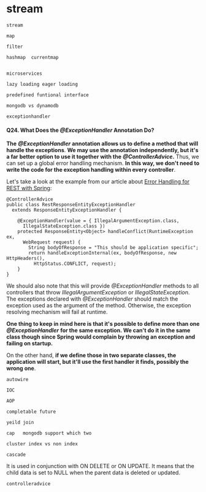 # stream

```text
stream

map 

filter 

```

```text
hashmap  currentmap


```

```text
microservices
```

```text
lazy loading eager loading
```

```text
predefined funtional interface
```

```text
mongodb vs dynamodb
```

```text
exceptionhandler

```

#### Q24. What Does the _@ExceptionHandler_ Annotation Do?

**The** _**@ExceptionHandler**_ **annotation allows us to define a method that will handle the exceptions**. **We may use the annotation independently, but it's a far better option to use it together with the** _**@ControllerAdvice**_**.** Thus, we can set up a global error handling mechanism. **In this way, we don't need to write the code for the exception handling within every controller**.

Let's take a look at the example from our article about [Error Handling for REST with Spring](https://www.baeldung.com/exception-handling-for-rest-with-spring):

```text
@ControllerAdvice
public class RestResponseEntityExceptionHandler
  extends ResponseEntityExceptionHandler {

    @ExceptionHandler(value = { IllegalArgumentException.class,
      IllegalStateException.class })
    protected ResponseEntity<Object> handleConflict(RuntimeException ex,
      WebRequest request) {
        String bodyOfResponse = "This should be application specific";
        return handleExceptionInternal(ex, bodyOfResponse, new HttpHeaders(),
          HttpStatus.CONFLICT, request);
    }
}
```

We should also note that this will provide _@ExceptionHandler_ methods to all controllers that throw _IllegalArgumentException_ or _IllegalStateException_. The exceptions declared with _@ExceptionHandler_ should match the exception used as the argument of the method. Otherwise, the exception resolving mechanism will fail at runtime.

**One thing to keep in mind here is that it's possible to define more than one** _**@ExceptionHandler**_ **for the same exception. We can't do it in the same class though since Spring would complain by throwing an exception and failing on startup.**

On the other hand, **if we define those in two separate classes, the application will start, but it'll use the first handler it finds, possibly the wrong one**.

```text
autowire
```

```text
IOC
```

```text
AOP
```

```text
completable future
```

```text
yeild join
```

```text
cap   mongodb support which two
```

```text
cluster index vs non index
```

```text
cascade 

```

It is used in conjunction with ON DELETE or ON UPDATE. It means that the child data is set to NULL when the parent data is deleted or updated.

```text
controlleradvice
```

